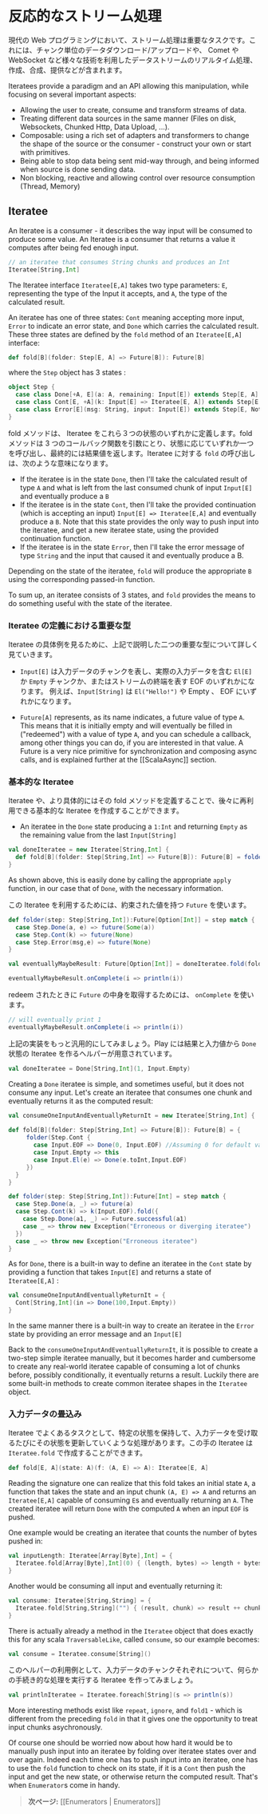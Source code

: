 <!--
# Handling data streams reactively
-->
# 反応的なストリーム処理

<!--
Progressive Stream Processing and manipulation is an important task in modern Web Programming, starting from chunked upload/download to Live Data Streams consumption, creation, composition and publishing through different technologies including Comet and WebSockets.
-->
現代の Web プログラミングにおいて、ストリーム処理は重要なタスクです。これには、チャンク単位のデータダウンロード/アップロードや、 Comet や WebSocket など様々な技術を利用したデータストリームのリアルタイム処理、作成、合成、提供などが含まれます。

Iteratees provide a paradigm and an API allowing this manipulation, while focusing on several important aspects:

* Allowing the user to create, consume and transform streams of data.
* Treating different data sources in the same manner (Files on disk, Websockets, Chunked Http, Data Upload, ...).
* Composable: using a rich set of adapters and transformers to change the shape of the source or the consumer - construct your own or start with primitives.
* Being able to stop data being sent mid-way through, and being informed when source is done sending data.
* Non blocking, reactive and allowing control over resource consumption (Thread, Memory)

<!--
## Iteratees
-->
## Iteratee

An Iteratee is a consumer - it describes the way input will be consumed to produce some value. An Iteratee is a consumer that returns a value it computes after being fed enough input.

```scala
// an iteratee that consumes String chunks and produces an Int
Iteratee[String,Int]
```

The Iteratee interface `Iteratee[E,A]` takes two type parameters: `E`, representing the type of the Input it accepts, and `A`, the type of the calculated result.

An iteratee has one of three states: `Cont` meaning accepting more input, `Error` to indicate an error state, and `Done` which carries the calculated result. These three states are defined by the `fold` method of an `Iteratee[E,A]` interface:

```scala
def fold[B](folder: Step[E, A] => Future[B]): Future[B]
```

where the `Step` object has 3 states :

```scala
object Step {
  case class Done[+A, E](a: A, remaining: Input[E]) extends Step[E, A]
  case class Cont[E, +A](k: Input[E] => Iteratee[E, A]) extends Step[E, A]
  case class Error[E](msg: String, input: Input[E]) extends Step[E, Nothing]
}
```


<!--
The fold method defines an iteratee as one of the three mentioned states. It accepts three callback functions and will call the appropriate one depending on its state to eventually extract a required value. When calling `fold` on an iteratee you are basically saying:
-->
fold メソッドは、 Iteratee をこれら３つの状態のいずれかに定義します。fold メソッドは 3 つのコールバック関数を引数にとり、状態に応じていずれか一つを呼び出し、最終的には結果値を返します。Iteratee に対する `fold` の呼び出しは、次のような意味になります。

- If the iteratee is in the state `Done`, then I'll take the calculated result of type `A` and what is left from the last consumed chunk of input `Input[E]` and eventually produce a `B`
- If the iteratee is in the state `Cont`, then I'll take the provided continuation (which is accepting an input) `Input[E] => Iteratee[E,A]` and eventually produce a `B`. Note that this state provides the only way to push input into the iteratee, and get a new iteratee state, using the provided continuation function. 
- If the iteratee is in the state `Error`, then I'll take the error message of type `String` and the input that caused it and eventually produce a B.

Depending on the state of the iteratee, `fold` will produce the appropriate `B` using the corresponding passed-in function.

To sum up, an iteratee consists of 3 states, and `fold` provides the means to do something useful with the state of the iteratee.

<!--
### Some important types in the `Iteratee` definition:
-->
### Iteratee の定義における重要な型

<!--
Before providing some concrete examples of iteratees, let's clarify two important types we mentioned above:
-->
Iteratee の具体例を見るために、上記で説明した二つの重要な型について詳しく見ていきます。

<!--
- `Input[E]` represents a chunk of input that can be either an `El[E]` containing some actual input, an `Empty` chunk or an `EOF` representing the end of the stream.
For example, `Input[String]` can be `El("Hello!")`, Empty, or EOF
-->
- `Input[E]` は入力データのチャンクを表し、実際の入力データを含む `El[E]` か `Empty` チャンクか、またはストリームの終端を表す EOF のいずれかになります。
例えば、`Input[String]` は `El("Hello!")` や Empty 、 EOF にいずれかになります。

- `Future[A]` represents, as its name indicates, a future value of type `A`. This means that it is initially empty and will eventually be filled in ("redeemed") with a value of type `A`, and you can schedule a callback, among other things you can do, if you are interested in that value. A Future is a very nice primitive for synchronization and composing async calls, and is explained further at the [[ScalaAsync]] section.

<!--
### Some primitive iteratees:
-->
### 基本的な Iteratee

<!--
By implementing the iteratee, and more specifically its fold method, we can now create some primitive iteratees that we can use later on.
-->
Iteratee や、より具体的にはその fold メソッドを定義することで、後々に再利用できる基本的な Iteratee を作成することができます。

- An iteratee in the `Done` state producing a `1:Int` and returning `Empty` as the remaining value from the last `Input[String]`

```scala
val doneIteratee = new Iteratee[String,Int] {
  def fold[B](folder: Step[String,Int] => Future[B]): Future[B] = folder(Step.Done(1, Input.Empty))
}
```

As shown above, this is easily done by calling the appropriate `apply` function, in our case that of `Done`, with the necessary information.

<!--
To use this iteratee we will make use of the `Future` that holds a promised value.
-->
この Iteratee を利用するためには、約束された値を持つ `Future` を使います。

```scala
def folder(step: Step[String,Int]):Future[Option[Int]] = step match {
  case Step.Done(a, e) => future(Some(a))
  case Step.Cont(k) => future(None)
  case Step.Error(msg,e) => future(None)
} 

val eventuallyMaybeResult: Future[Option[Int]] = doneIteratee.fold(folder)

eventuallyMaybeResult.onComplete(i => println(i))
```

<!--
of course to see what is inside the `Future` when it is redeemed we use `onComplete`
-->
redeem されたときに `Future` の中身を取得するためには、 `onComplete` を使います。

```scala
// will eventually print 1
eventuallyMaybeResult.onComplete(i => println(i))
```

<!--
There is already a built-in way allowing us to create an iteratee in the `Done` state by providing a result and input, generalizing what is implemented above:
-->
上記の実装をもっと汎用的にしてみましょう。Play には結果と入力値から `Done` 状態の Iteratee を作るヘルパーが用意されています。

```scala
val doneIteratee = Done[String,Int](1, Input.Empty)
```

Creating a `Done` iteratee is simple, and sometimes useful, but it does not consume any input. Let's create an iteratee that consumes one chunk and eventually returns it as the computed result:

```scala
val consumeOneInputAndEventuallyReturnIt = new Iteratee[String,Int] {
    
def fold[B](folder: Step[String,Int] => Future[B]): Future[B] = {
     folder(Step.Cont {
       case Input.EOF => Done(0, Input.EOF) //Assuming 0 for default value
       case Input.Empty => this
       case Input.El(e) => Done(e.toInt,Input.EOF) 
     })
  }
}

def folder(step: Step[String,Int]):Future[Int] = step match {
  case Step.Done(a, _) => future(a)
  case Step.Cont(k) => k(Input.EOF).fold({
    case Step.Done(a1, _) => Future.successful(a1)
    case _ => throw new Exception("Erroneous or diverging iteratee")
  })
  case _ => throw new Exception("Erroneous iteratee")
} 

```

As for `Done`, there is a built-in way to define an iteratee in the `Cont` state by providing a function that takes `Input[E]` and returns a state of `Iteratee[E,A]` :

```scala
val consumeOneInputAndEventuallyReturnIt = {
  Cont[String,Int](in => Done(100,Input.Empty))
}
```

In the same manner there is a built-in way to create an iteratee in the `Error` state by providing an error message and an `Input[E]`

Back to the `consumeOneInputAndEventuallyReturnIt`, it is possible to create a two-step simple iteratee manually, but it becomes harder and cumbersome to create any real-world iteratee capable of consuming a lot of chunks before, possibly conditionally, it eventually returns a result. Luckily there are some built-in methods to create common iteratee shapes in the `Iteratee` object.

<!--
### Folding input:
-->
### 入力データの畳込み

<!--
One common task when using iteratees is maintaining some state and altering it each time input is pushed. This type of iteratee can be easily created using the `Iteratee.fold` which has the signature:
-->
Iteratee でよくあるタスクとして、特定の状態を保持して、入力データを受け取るたびにその状態を更新していくような処理があります。この手の Iteratee は `Iteratee.fold` で作成することができます。

```scala
def fold[E, A](state: A)(f: (A, E) => A): Iteratee[E, A]
```

Reading the signature one can realize that this fold takes an initial state `A`, a function that takes the state and an input chunk `(A, E) => A` and returns an `Iteratee[E,A]` capable of consuming `E`s and eventually returning an `A`. The created iteratee will return `Done` with the computed `A` when an input `EOF` is pushed.

One example would be creating an iteratee that counts the number of bytes pushed in:

```scala
val inputLength: Iteratee[Array[Byte],Int] = {
  Iteratee.fold[Array[Byte],Int](0) { (length, bytes) => length + bytes.size }
}
```
Another would be consuming all input and eventually returning it:

```scala
val consume: Iteratee[String,String] = {
  Iteratee.fold[String,String]("") { (result, chunk) => result ++ chunk }
}
```

There is actually already a method in the `Iteratee` object that does exactly this for any scala `TraversableLike`, called `consume`, so our example becomes:

```scala
val consume = Iteratee.consume[String]()
```

<!--
One common case is to create an iteratee that does some imperative operation for each chunk of input:
-->
このヘルパーの利用例として、入力データのチャンクそれぞれについて、何らかの手続き的な処理を実行する Iteratee を作ってみましょう。

```scala
val printlnIteratee = Iteratee.foreach[String](s => println(s))
```

More interesting methods exist like `repeat`, `ignore`, and `fold1` - which is different from the preceding `fold` in that it gives one the opportunity to treat input chunks asychronously.

Of course one should be worried now about how hard it would be to manually push input into an iteratee by folding over iteratee states over and over again. Indeed each time one has to push input into an iteratee, one has to use the `fold` function to check on its state, if it is a `Cont` then push the input and get the new state, or otherwise return the computed result. That's when `Enumerator`s come in handy.

<!--
> **Next:** [[Enumerators | Enumerators]]
-->
> **次ページ:** [[Enumerators | Enumerators]]
